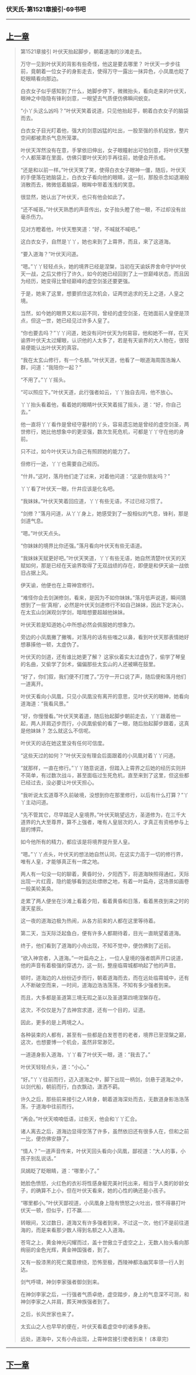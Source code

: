 ### 伏天氏-第1521章接引-69书吧

--------
[上一章](./bb03f6d68539fc8581d94d448f916b33.md)
--------


>
>
>
>第1521章接引
>叶伏天抬起脚步，朝着道海的沙滩走去。
>
>万守一见到叶伏天的背影有些奇怪，他这是要去哪里？
>叶伏天一步步往前，竟朝着一位女子的身影走去，使得万守一露出一抹异色，小凤凰也眨了眨眼睛看向那边。
>
>白衣女子似乎感知到了什么，她脚步停下，微微抬头，看向走来的叶伏天，眼神之中隐隐有锋利剑意，一眼望去气质便仿佛瞬间蜕变。
>
>“小丫头这么凶吗？”叶伏天笑着说道，只见他抬起手，朝着白衣女子的脑袋而去。
>
>白衣女子目光盯着他，强大的剑意凶猛的吐出，一股至强的杀机绽放，整片空间都被肃杀气息所笼罩。
>
>叶伏天浑然没有在意，手掌依旧伸出，女子眼瞳射出可怕剑意，将叶伏天整个人都笼罩在里面，仿佛只要叶伏天的手再往前，她便会开杀戒。
>
>“还是和以前一样。”叶伏天笑了笑，使得白衣女子眼神一僵，随后，叶伏天的手便落在她脑袋上，白衣女子看向他的眼睛，这一刻，那股杀念如退潮般消散而去，微微低着脑袋，眼眸中带着浅浅的笑意。
>
>很显然，她认出了叶伏天，也只有他会如此了。
>
>“还不喊哥。”叶伏天熟悉的声音传出，女子抬头瞪了他一眼，不过却没有丝毫杀伤力。
>
>见对方瞪着他，叶伏天憨笑道：“好，不喊就不喊吧。”
>
>这白衣女子，自然是丫丫，她也来到了上霄界，而且，来了这道海。
>
>“要入道海？”叶伏天问道。
>
>“嗯。”丫丫轻轻点头，她的境界已经是涅槃，当初在天谕妖界舍命守护叶伏天一战，之后又修行了许久，如今的她已经回到了上一世巅峰状态，而且因为经历，她变得比曾经巅峰的虚空剑圣还要更强。
>
>于是，她来了这里，想要抓住这次机会，证两世追求的无上之道，人皇之境。
>
>当然，如今她的眼界又和以前不同，曾经的虚空剑圣，在她面前人皇便是顶点，但这一世，她已经见过许多人皇了。
>
>“你也要去吗？”丫丫问道，她没有问叶伏天为何易容，他和她不一样，在天谕界叶伏天太过耀眼，认识他的人太多了，若是有天谕界的大人物在，很轻易便能认出叶伏天的真容。
>
>“我在太玄山修行，有一个名额。”叶伏天道，他看了一眼道海周围浩瀚人群，问道：“我陪你一起？”
>
>“不用了。”丫丫摇头。
>
>“可以照应下。”叶伏天道，此行强者如云，丫丫独自去闯，他不放心。
>
>丫丫抬头看着他，看着她的眼睛叶伏天笑着摇了摇头，道：“好，你自己去。”
>
>他一直将丫丫看作是曾经守墓村的丫头，容易遗忘她是曾经的虚空剑圣，两世修行，她比他想象中的更坚强，数次生死危机，可都是丫丫守在他的身前。
>
>只不过，如今叶伏天认为自己有照顾她的能力了。
>
>但修行一途，丫丫也需要自己经历。
>
>“什井。”这时，落月他们走了过来，对着他问道：“这是你朋友吗？”
>
>丫丫看了叶伏天一眼，什井应该是化名吧。
>
>“我妹妹。”叶伏天笑着回应道，丫丫有些无语，不过已经习惯了。
>
>“剑修？”落月问道，从丫丫身上，她感受到了一股相似的气息，锋利，那是剑道气息。
>
>“嗯。”叶伏天点头。
>
>“你妹妹的境界比你还强。”落月看向叶伏天有些无语道。
>
>“我妹妹天赋更好吧。”叶伏天笑道，丫丫有些无语，她自然清楚叶伏天的天赋如何，那是已经在天谕界取得了无双战绩的存在，即便是和伊天谕一战依旧占据上风。
>
>伊天谕，他便也在上霄神宫修行。
>
>“难怪你会去剑渊修剑，看来，是因为不如你妹妹。”落月低声说道，瞬间猜想到了一些‘真相’，必然是叶伏天剑道修行不如自己妹妹，因此下定决心，在太玄山剑渊观剑学剑，暗暗想要超越他妹妹。
>
>叶伏天若是知道她心中所想必然会佩服她的想象力。
>
>旁边的小凤凰撇了撇嘴，对落月的话有些嗤之以鼻，看到叶伏天那表情她好想暴揍他一顿，太虚伪了。
>
>叶伏天的剑道，还有谁比她更了解？
>这家伙着实太过虚伪了，偷学了琴皇的名曲，又偷学了剑术，偏偏那些太玄山的人还被瞒在鼓里。
>
>“好了，你们叙，我们便不打搅了。”万守一开口说了声，随后便和落月他们一道离开。
>
>叶伏天看向小凤凰，只见小凤凰没有离开的意思，见叶伏天的眼神，她看向道海道：“我看风景。”
>
>“好，你慢慢看。”叶伏天笑着道，随后抬起脚步朝前走去，丫丫跟着他一起，两人并肩迈步而行，小凤凰偷偷的看了一眼，随后抬起脚步跟着，这真是他妹妹？
>怎么就这么不信呢。
>
>叶伏天的话在她这里没有任何可信度。
>
>“这些天过的如何？”叶伏天没有理会后面跟着的小凤凰对着丫丫问道。
>
>“就那样，一直在修行。”丫丫随意说道，但踏入上霄界之后她的经历实则并不简单，有过数次战斗，甚至面临过生死危机，直至来到了这里，但这些都已经过去，没必要让叶伏天担心。
>
>“我听说太玄道尊不久前破境，没想到你在那里修行，以后有什么打算？”丫丫主动问道。
>
>“先不管其它，尽早踏足人皇境界。”叶伏天眺望远方，圣道修为，在三千大道界的九大至尊界，算不上强者，唯有人皇层次的人，才真正有资格参与上层的博弈。
>
>如今他所有的精力，都应该是将境界提升至人皇。
>
>“嗯。”丫丫点头，叶伏天的想法她自然认同，在这实力高于一切的修行界，唯有人皇，才能够真正有一席之地。
>
>两人有一句没一句的聊着，黄昏时分，夕阳西下，将道海映照得通红，天际出现一片红霞，隐约能够看到远处缥缈之地，有着一叶扁舟，这场景如画卷一般美轮美奂。
>
>走累了两人便坐在沙滩上看着夕阳，看着黄昏和日落，看着黑夜到来之时的漫天星辰。
>
>这一夜的道海边极为热闹，从各方前来的人都在这里等待着。
>
>第二天，当天际泛起鱼白，便有许多人都期待着，目光一直眺望着道海。
>
>终于，他们看到了道海的小舟出现，不知不觉中，便仿佛到了近前。
>
>“欲入神宫者，入道海。”一叶扁舟之上，一位人皇境的强者朗声开口说道，他的声音有着极强的穿透力，这一刻，整座临霄城都响起了他的声音。
>
>顿时，道海边的人纷纷迈步而行，朝着道海而去，而在远处临霄城中，还有人不断破空而来，一时间，道海边浩浩荡荡，不知有多少强者到来。
>
>而且，大多都是圣道第三境无瑕之圣以及圣道第四境涅槃存在。
>
>这次，不仅仅是为了去神宫求道，还有一个目的，证道。
>
>因此，更多的是上两境之人。
>
>各种装束的人都有，甚至有一些都是白发苍苍的老者，境界已至涅槃之巅，这次，也想要博一个机会，虽然非常渺茫。
>
>一道道身影入道海，丫丫看了叶伏天一眼，道：“我去了。”
>
>叶伏天轻轻点头，道：“小心。”
>
>“好。”丫丫往前而行，迈入道海之中，脚下出现一柄剑，剑悬于道海之中，以剑代船，朝前而行，白衣飘动，潇洒不羁。
>
>许久之后，那些前来接引之人转身，朝着道海深处而去，无数道身影浩浩荡荡，于道海中往前而行。
>
>“再会。”叶伏天喃喃低语，过些天，他会和丫丫汇合。
>
>诸人离去之后，道海边显得空荡了许多，虽然依旧还有很多人在，但和之前一比，便仿佛安静了。
>
>“情人？”一道声音传来，叶伏天回头看向小凤凰，鄙视道：“大人的事，小孩子别乱说话。”
>
>凤嫣眨了眨眼睛，道：“哪里小了。”
>
>她脸色愤怒，火红色的衣衫将性感身躯完美衬托出来，相当于人类的妙龄女子，的确算不上小，但在叶伏天看来，她的心性的确还是小孩子。
>
>“哪里都小。”叶伏天鄙视道，小凤凰身上隐有愤怒之火吐出，恨不得暴打叶伏天一顿，但似乎，打不赢……
>
>转眼间，又过数日，道海又有许多强者到来，不过这一次，他们不是前往道海的，而是来看那少数人得到名额之人入道海。
>
>苍穹之上，黄金神光闪耀而过，盖十世傲立于虚空之上，无数人抬头看向那绚丽的金色光辉，黄金神国强者，到了。
>
>又有一股漆黑的死亡魔意缭绕，恐怖至极，西陵神都洛幽冥率领一行人到达。
>
>剑气呼啸，神剑李家强者御剑到来。
>
>在神剑李家之后，一行强者气质卓绝，虚空踏步，身上的气息深不可测，和神剑李家之人并肩，葬天神族强者到了。
>
>之后，长风世家也来了。
>
>太玄山之人也早早的便在，叶伏天看着虚空中的诸多身影。
>
>远处，道海中，又有小舟出现，上霄神宫接引使者到来！
>(本章完)
>
>

--------
[下一章](./234aec374681afe05b5a3fc0cfafafe9.md)
--------
